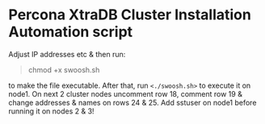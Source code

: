 #   Percona XtraDB Cluster Installation Automation script

Adjust IP addresses etc & then run:

> chmod +x swoosh.sh

to make the file executable. After that, run ``<./swoosh.sh>`` to execute it on node1. 
On next 2 cluster nodes uncomment row 18, comment row 19 & change addresses & names on rows 24 & 25.
Add sstuser on node1 before running it on nodes 2 & 3!
